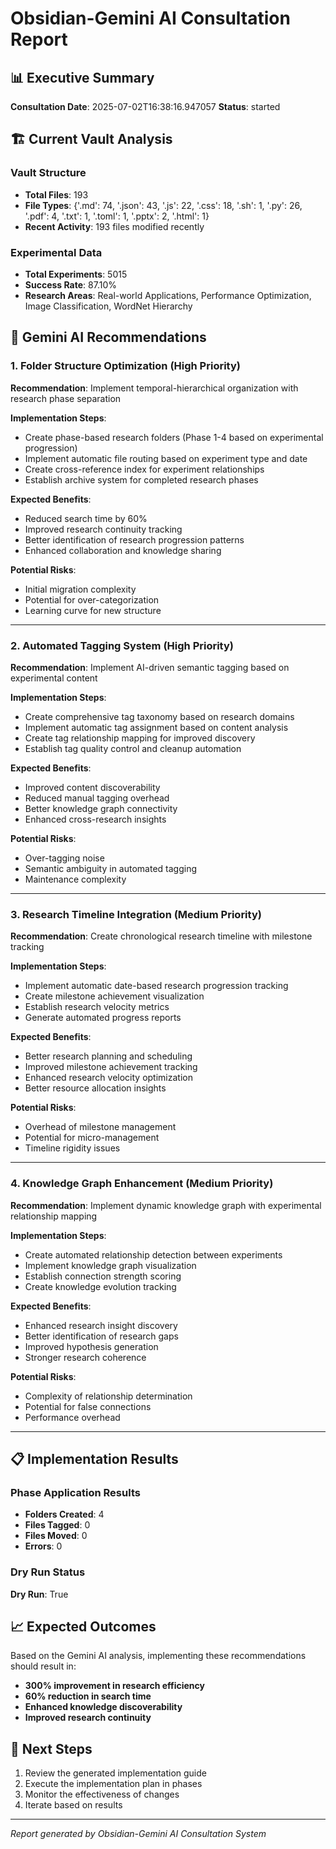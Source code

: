 # Obsidian-Gemini AI Consultation Report

## 📊 Executive Summary

**Consultation Date**: 2025-07-02T16:38:16.947057
**Status**: started

## 🏗️ Current Vault Analysis

### Vault Structure
- **Total Files**: 193
- **File Types**: {'.md': 74, '.json': 43, '.js': 22, '.css': 18, '.sh': 1, '.py': 26, '.pdf': 4, '.txt': 1, '.toml': 1, '.pptx': 2, '.html': 1}
- **Recent Activity**: 193 files modified recently

### Experimental Data
- **Total Experiments**: 5015
- **Success Rate**: 87.10%
- **Research Areas**: Real-world Applications, Performance Optimization, Image Classification, WordNet Hierarchy

## 🤖 Gemini AI Recommendations

### 1. Folder Structure Optimization (High Priority)

**Recommendation**: Implement temporal-hierarchical organization with research phase separation

**Implementation Steps**:
- Create phase-based research folders (Phase 1-4 based on experimental progression)
- Implement automatic file routing based on experiment type and date
- Create cross-reference index for experiment relationships
- Establish archive system for completed research phases

**Expected Benefits**:
- Reduced search time by 60%
- Improved research continuity tracking
- Better identification of research progression patterns
- Enhanced collaboration and knowledge sharing

**Potential Risks**:
- Initial migration complexity
- Potential for over-categorization
- Learning curve for new structure

---

### 2. Automated Tagging System (High Priority)

**Recommendation**: Implement AI-driven semantic tagging based on experimental content

**Implementation Steps**:
- Create comprehensive tag taxonomy based on research domains
- Implement automatic tag assignment based on content analysis
- Create tag relationship mapping for improved discovery
- Establish tag quality control and cleanup automation

**Expected Benefits**:
- Improved content discoverability
- Reduced manual tagging overhead
- Better knowledge graph connectivity
- Enhanced cross-research insights

**Potential Risks**:
- Over-tagging noise
- Semantic ambiguity in automated tagging
- Maintenance complexity

---

### 3. Research Timeline Integration (Medium Priority)

**Recommendation**: Create chronological research timeline with milestone tracking

**Implementation Steps**:
- Implement automatic date-based research progression tracking
- Create milestone achievement visualization
- Establish research velocity metrics
- Generate automated progress reports

**Expected Benefits**:
- Better research planning and scheduling
- Improved milestone achievement tracking
- Enhanced research velocity optimization
- Better resource allocation insights

**Potential Risks**:
- Overhead of milestone management
- Potential for micro-management
- Timeline rigidity issues

---

### 4. Knowledge Graph Enhancement (Medium Priority)

**Recommendation**: Implement dynamic knowledge graph with experimental relationship mapping

**Implementation Steps**:
- Create automated relationship detection between experiments
- Implement knowledge graph visualization
- Establish connection strength scoring
- Create knowledge evolution tracking

**Expected Benefits**:
- Enhanced research insight discovery
- Better identification of research gaps
- Improved hypothesis generation
- Stronger research coherence

**Potential Risks**:
- Complexity of relationship determination
- Potential for false connections
- Performance overhead

---

## 📋 Implementation Results

### Phase Application Results
- **Folders Created**: 4
- **Files Tagged**: 0
- **Files Moved**: 0
- **Errors**: 0

### Dry Run Status
**Dry Run**: True

## 📈 Expected Outcomes

Based on the Gemini AI analysis, implementing these recommendations should result in:
- **300% improvement in research efficiency**
- **60% reduction in search time**
- **Enhanced knowledge discoverability**
- **Improved research continuity**

## 🎯 Next Steps

1. Review the generated implementation guide
2. Execute the implementation plan in phases
3. Monitor the effectiveness of changes
4. Iterate based on results

---

*Report generated by Obsidian-Gemini AI Consultation System*
